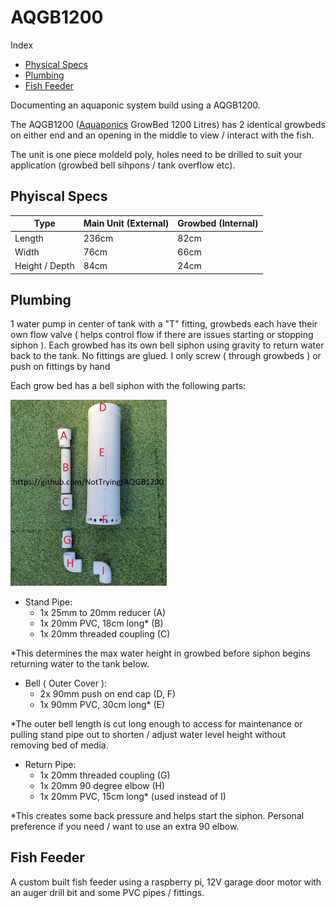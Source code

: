# AQGB1200
Index
- [Physical Specs](#Phyiscal-specs)
- [Plumbing](#plumbing)
- [Fish Feeder](#fish-feeder)

Documenting an aquaponic system build using a AQGB1200.

The AQGB1200 ([Aquaponics](https://en.wikipedia.org/wiki/Aquaponics) GrowBed 1200 Litres) has 2 identical growbeds on either end and an opening in the middle to view / interact with the fish.

The unit is one piece moldeld poly, holes need to be drilled to suit your application (growbed bell sihpons / tank overflow etc).



## Phyiscal Specs

 Type | Main Unit (External) | Growbed  (Internal)
-----|------|-----
Length | 236cm | 82cm
Width | 76cm | 66cm
Height / Depth | 84cm | 24cm

## Plumbing
1 water pump in center of tank with a "T" fitting, growbeds each have their own flow valve ( helps control flow if there are issues starting or stopping siphon ). Each growbed has its own bell siphon using gravity to return water back to the tank. No fittings are glued. I only screw ( through growbeds ) or push on fittings by hand

Each grow bed has a bell siphon with the following parts:

<img src="/Photos/20200908_103848.jpg" width="250">

- Stand Pipe:
  - 1x 25mm to 20mm reducer (A)
  - 1x 20mm PVC, 18cm long* (B)
  - 1x 20mm threaded coupling (C)
  
*This determines the max water height in growbed before siphon begins returning water to the tank below. 

- Bell ( Outer Cover ):
  - 2x 90mm push on end cap (D, F)
  - 1x 90mm PVC, 30cm long* (E)

*The outer bell length is cut long enough to access for maintenance or pulling stand pipe out to shorten / adjust water level height without removing bed of media.

- Return Pipe:
  - 1x 20mm threaded coupling (G)
  - 1x 20mm 90 degree elbow (H)
  - 1x 20mm PVC, 15cm long* (used instead of I)
  
*This creates some back pressure and helps start the siphon. Personal preference if you need / want to use an extra 90 elbow.


## Fish Feeder
A custom built fish feeder using a raspberry pi, 12V garage door motor with an auger drill bit and some PVC pipes / fittings.
